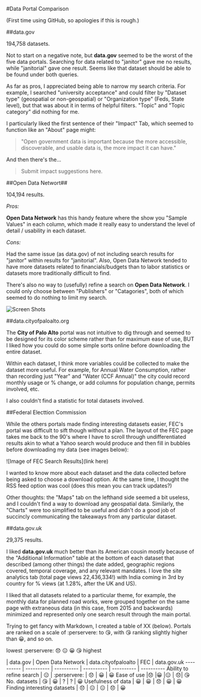 #Data Portal Comparison

(First time using GitHub, so apologies if this is rough.)

##data.gov

194,758 datasets.

Not to start on a negative note, but **data.gov** seemed to be the worst of the five data portals. Searching for data related to "janitor" gave me no results, while "janitorial" gave one result. Seems like that dataset should be able to be found under both queries.

As far as pros, I appreciated being able to narrow my search criteria. For example, I searched "university acceptance" and could filter by "Dataset type" (geospatial or non-geospatial) or "Organization type" (Feds, State level), but that was about it in terms of helpful filters. "Topic" and "Topic category" did nothing for me.

I particularly liked the first sentence of their "Impact" Tab, which seemed to function like an "About" page might:
>"Open government data is important because the more accessible, discoverable, and usable data is, the more impact it can have."

And then there's the...
>Submit impact suggestions here.

##Open Data Networt##

104,194 results.

*Pros:*

**Open Data Network** has this handy feature where the show you "Sample Values" in each column, which made it really easy to understand the level of detail / usability in each dataset.

*Cons:*

Had the same issue (as data.gov) of not including search results for "janitor" within results for "janitorial". Also, Open Data Network tended to have more datasets related to financials/budgets than to labor statistics or datasets more traditionally difficult to find.

There's also no way to (usefully) refine a search on **Open Data Network**. I could only choose between "Publishers" or "Catagories", both of which seemed to do nothing to limit my search. 

![Screen Shots](/desktop/sshot1.png)

##data.cityofpaloalto.org

The **City of Palo Alto** portal was not intuitive to dig through and seemed to be designed for its color scheme rather than for maximum ease of use, BUT I liked how you could do some simple sorts online before downloading the entire dataset. 

Within each dataset, I think more variables could be collected to make the dataset more useful. For example, for Annual Water Consumption, rather than recording just "Year" and "Water (CCF Annual)" the city could record monthly usage or % change, or add columns for population change, permits involved, etc.

I also couldn't find a statistic for total datasets involved.

##Federal Electtion Commission
  
While the others portals made finding interesting datasets easier, FEC's portal was difficult to sift though without a plan. The layout of the FEC page takes me back to the 90's where I have to scroll through undifferentiated results akin to what a Yahoo search would produce and then fill in bubbles before downloading my data (see images below):
  
![Image of FEC Search Results](link here)

I wanted to know more about each dataset and the data collected before being asked to choose a download option. At the same time, I thought the RSS feed option was cool (does this mean you can track updates?)

Other thoughts: the "Maps" tab on the lefthand side seemed a bit useless, and I couldn't find a way to download any geospatial data. Similarly, the "Charts" were too simplified to be useful and didn't do a good job of succincly communicating the takeaways from any particular dataset.

##data.gov.uk

29,375 results.

I liked **data.gov.uk** much better than its American cousin mostly because of the "Additional Information" table at the bottom of each dataset that described (among other things) the date added, geographic regions covered, temporal coverage, and any relevant mandates. I love the site analytics tab (total page views 22,436,334!) with India coming in 3rd by country for % views (at 1.28%, after the UK and US).

I liked that all datasets related to a particular theme, for example, the monthly data for planned road works, were grouped together on the same page with extraneous data (in this case, from 2015 and backwards) minimized and represented only one search result through the main portal.


Trying to get fancy with Markdown, I created a table of XX (below). Portals are ranked on a scale of :perservere: to :kissing_heart:, with :kissing_heart: ranking slightly higher than :grinning:, and so on.

lowest :perservere: :disappointed: :expressionless: :grinning: :kissing_heart: highest

| data.gov | Open Data Network | data.cityofpaloalto | FEC | data.gov.uk
---------- | ---------- | ---------- | ---------- | ---------- | ---------- 
Ability to refine search | :expressionless: | :perservere: | :disappointed: | :grinning: | :grinning:
Ease of use |:disappointed: |:grinning: |:expressionless: | :disappointed:| :kissing_heart:
No. datasets | :kissing_heart: | :grinning: | ? | ? | :grinning:
Usefulness of data | :grinning: | :grinning: | :disappointed: | :grinning: | :grinning:
Finding interesting datasets | :disappointed: | :expressionless: | :expressionless: | :disappointed: | :grinning:



